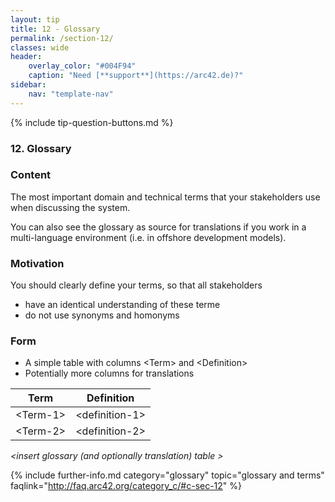 ```yaml
---
layout: tip
title: 12 - Glossary
permalink: /section-12/
classes: wide
header:
    overlay_color: "#004F94"
    caption: "Need [**support**](https://arc42.de)?"
sidebar:
    nav: "template-nav"
---
```


{% include tip-question-buttons.md %}

### 12. Glossary

<div class="arc42-help" markdown="1">

### Content
The most important domain and technical terms that your stakeholders use when discussing the system.

You can also see the glossary as source for translations if you work in a multi-language environment (i.e. in offshore development models).

### Motivation
You should clearly define your terms, so that all stakeholders

* have an identical understanding of these terme
* do not use synonyms and homonyms

### Form
* A simple table with columns &lt;Term> and &lt;Definition>
* Potentially more columns for translations

| Term           | Definition        |
|----------------|-------------------|
| &lt;Term-1>    | &lt;definition-1> |
| &lt;Term-2>    | &lt;definition-2> |

</div>

_&lt;insert glossary (and optionally translation) table >_


{% include further-info.md
   category="glossary"
   topic="glossary and terms"
   faqlink="http://faq.arc42.org/category_c/#c-sec-12" %}
